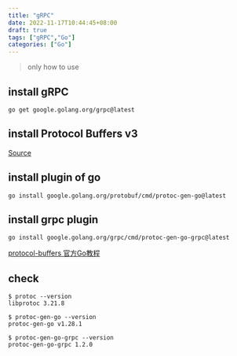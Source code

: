 ```yaml
---
title: "gRPC"
date: 2022-11-17T10:44:45+08:00
draft: true
tags: ["gRPC","Go"]
categories: ["Go"]
---
```


> only how to use

## install gRPC

```
go get google.golang.org/grpc@latest
```

## install Protocol Buffers v3

[Source](https://github.com/protocolbuffers/protobuf/releases)

## install plugin of go

```
go install google.golang.org/protobuf/cmd/protoc-gen-go@latest
```

## install grpc plugin

```
go install google.golang.org/grpc/cmd/protoc-gen-go-grpc@latest
```
[protocol-buffers 官方Go教程](https://developers.google.com/protocol-buffers/docs/gotutorial)

## check

```
$ protoc --version
libprotoc 3.21.8

$ protoc-gen-go --version
protoc-gen-go v1.28.1

$ protoc-gen-go-grpc --version
protoc-gen-go-grpc 1.2.0
```
